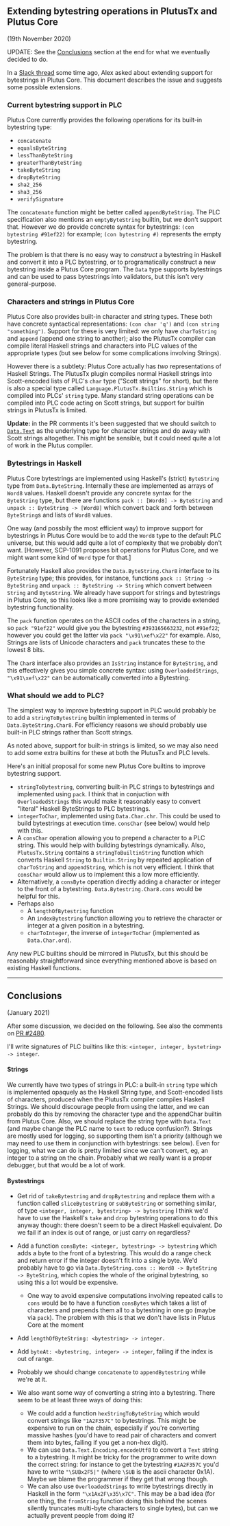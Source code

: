 ## Extending bytestring operations in PlutusTx and Plutus Core
(19th November 2020)

UPDATE: See the [Conclusions](#conclusions) section at the end for what we
eventually decided to do.

In a [Slack thread](https://input-output-rnd.slack.com/archives/C21UF2WVC/p1599120765047200)
some time ago, Alex asked about extending support for bytestrings in Plutus Core.
This document describes the issue and suggests some possible extensions.


### Current bytestring support in PLC

Plutus Core currently provides the following operations for its built-in
bytestring type:

   * `concatenate`
   * `equalsByteString`
   * `lessThanByteString`
   * `greaterThanByteString`
   * `takeByteString`
   * `dropByteString`
   * `sha2_256`
   * `sha3_256`
   * `verifySignature`

The `concatenate` function might be better called `appendByteString`.  The PLC
specification also mentions an `emptyByteString` builtin, but we don't support
that.  However we do provide concrete syntax for bytestrings:
`(con bytestring #91ef22)` for example; `(con bytestring #)` represents the empty bytestring.

The problem is that there is no easy way to _construct_ a bytestring in Haskell
and convert it into a PLC bytestring, or to programatically construct a new
bytestring inside a Plutus Core program.  The `Data` type supports bytestrings
and can be used to pass bytestrings into validators, but this isn't very
general-purpose.


### Characters and strings in Plutus Core

Plutus Core also provides built-in character and string types.  These both have
concrete syntactical representations: `(con char 'q')` and `(con string
"something")`.  Support for these is very limited: we only have `charToString`
and `append` (append one string to another); also the PlutusTx compiler can
compile literal Haskell strings and characters into PLC values of the
appropriate types (but see below for some complications involving Strings).

However there is a subtlety: Plutus Core actually has _two_ representations of
Haskell Strings.  The PlutusTx plugin compiles normal Haskell strings into
Scott-encoded lists of PLC's `char` type ("Scott strings" for short), but there
is also a special type called `Language.PlutusTx.Builtins.String` which is
compiled into PLCs' `string` type.  Many standard string operations can be
compiled into PLC code acting on Scott strings, but support for builtin strings
in PlutusTx is limited.

**Update:** in the PR comments it's been suggested that we should
  switch to [`Data.Text`](https://hackage.haskell.org/package/text-1.2.4.1/docs/Data-Text.html) as the underlying type for character strings
  and do away with Scott strings altogether.  This might be sensible, but it could need quite a lot of work in the Plutus compiler.

### Bytestrings in Haskell

Plutus Core bytestrings are implemented using Haskell's (strict) `ByteString`
type from `Data.ByteString`.  Internally these are implemented as arrays of
`Word8` values.  Haskell doesn't provide any concrete syntax for the
`ByteString` type, but there are functions `pack :: [Word8] -> ByteString` and
`unpack :: ByteString -> [Word8]` which convert back and forth between
`ByteString`s and lists of `Word8` values.

One way (and possbily the most efficient way) to improve support for bytestrings
in Plutus Core would be to add the `Word8` type to the default PLC universe, but
this would add quite a lot of complexity that we probably don't want.  [However,
SCP-1091 proposes bit operations for Plutus Core, and we might want some kind of
`Word` type for that.]

Fortunately Haskell also provides the `Data.ByteString.Char8` interface to its
`ByteString` type; this provides, for instance, functions `pack :: String ->
ByteString` and `unpack :: ByteString -> String` which convert between `String`
and `ByteString`.  We already have support for strings and bytestrings in Plutus
Core, so this looks like a more promising way to provide extended bytestring
functionality.

The `pack` function operates on the ASCII codes of the characters in a string, so
`pack "91ef22"` would give you the bytestring `#393165663232`, not `#91ef22`;
however you could get the latter via `pack "\x91\xef\x22"` for example.  Also,
Strings are lists of Unicode characters and `pack` truncates these to the lowest
8 bits.

The `Char8` interface also provides an `IsString` instance for `ByteString`, and
this effectively gives you simple concrete syntax: using `OverloadedStrings`,
`"\x91\xef\x22"` can be automatically converted into a Bytestring.

### What should we add to PLC?

The simplest way to improve bytestring support in PLC would probably be to add a
`stringToBytestring` builtin implemented in terms of `Data.ByteString.Char8`.
For efficiency reasons we should probably use built-in PLC strings rather than
Scott strings.

As noted above, support for built-in strings is limited, so we may also need to
add some extra builtins for these at both the PlutusTx and PLC levels.

Here's an initial proposal for some new Plutus Core builtins to improve bytestring support.

  * `stringToBytestring`, converting built-in PLC strings to bytestrings and implemented using `pack`.
     I think that in conjuction with `OverloadedStrings` this would make it reasonably easy to convert
     "literal" Haskell ByteStrings to PLC bytestrings.
  * `integerToChar`, implemented using `Data.Char.chr`.  This could be used to build bytestrings at execution time.
    `consChar` (see below) would help with this.
  * A `consChar` operation allowing you to prepend a character to a PLC string. This would help with
    building bytestrings dynamically.  Also, `PlutusTx.String` contains
    a `stringToBuiltinString` function which converts Haskell `String` to `Builtin.String` by
    repeated application of `charToString` and `appendString`, which is not very efficient.  I think that
   `consChar` would allow us to implement this a low more efficiently.
  * Alternatively, a `consByte` operation directly adding a character or integer to the front of a bytestring.
    `Data.Bytestring.Char8.cons` would be helpful for this.
  * Perhaps also
     * A `lengthOfBytestring` function
     * An `indexBytestring` function allowing you to retrieve the character or integer at a given position in a bytestring.
     * `charToInteger`, the inverse of `integerToChar` (implemented as `Data.Char.ord`).

Any new PLC builtins should be mirrored in PlutusTx, but this should be
reasonably straightforward since everything mentioned above is based on existing
Haskell functions.

--------------------------------------------------------------------------------

## Conclusions
(January 2021)

After some discussion, we decided on the following.
See also the comments on [PR #2480](https://github.com/input-output-hk/plutus/pull/2480).

I'll write signatures of PLC builtins like this: `<integer, integer, bystetring> -> integer`.

#### Strings

We currently have two types of strings in PLC: a built-in `string` type which is
implemented opaquely as the Haskell String type, and Scott-encoded lists of
characters, produced when the PlutusTx compiler compiles Haskell Strings.  We
should discourage people from using the latter, and we can probably do this by
removing the character type and the appendChar builtin from Plutus Core.
Also, we should replace the string type with `Data.Text` (and maybe change the PLC
name to `text` to reduce confusion?).  Strings are mostly used for logging, so
supporting them isn't a priority (although we may need to use them in conjunction
with bytestrings: see below).  Even for logging, what we can do is pretty limited
since we can't convert, eg, an integer to a string on the chain.  Probably what we
really want is a proper debugger, but that would be a lot of work.

#### Bystestrings

* Get rid of `takeBytestring` and `dropBytestring` and replace them
  with a function called `sliceBytestring` or `subByteString` or
  something similar, of type
     `<integer, integer, bytestring> -> bytestring`
  I think we'd have to use the Haskell's `take` and `drop` bytestring operations
  to do this anyway though: there doesn't seem to be a direct Haskell
  equivalent.  Do we fail if an index is out of range, or just carry on
  regardless?

* Add a function `consByte: <integer, bytestring> -> bytestring` which adds a
  byte to the front of a bytestring.  This would do a range check and return
  error if the integer doesn't fit into a single byte.  We'd probably have to
  go via `Data.ByteString.cons :: Word8 -> ByteString -> ByteString`, which
  copies the whole of the original bytestring, so using this a lot would be
  expensive.
    * One way to avoid expensive computations involving repeated calls to `cons`
      would be to have a function `consBytes` which takes
      a list of characters and prepends them all to a bytestring in one go
      (maybe via `pack`).  The problem with this is that we don't have lists in
      Plutus Core at the moment
      
* Add `lengthOfByteString: <bytestring> -> integer.`

* Add `byteAt: <bytestring, integer> -> integer`, failing if the index is out of range.

* Probably we should change `concatenate` to `appendBytestring` while we're at it.

* We also want some way of converting a string into a bytestring.  There seem to
  be at least three ways of doing this:
   * We could add a function `hexStringToByteString` which would convert strings
     like `"1A2F357C"` to bytestrings.  This might be expensive to run on the
     chain, especially if you're converting massive hashes (you'd have to read
     pair of characters and convert them into bytes, failing if you get a
     non-hex digit).
   * We can use `Data.Text.Encoding.encodeUtf8` to convert a `Text` string to a
     bytestring. It might be tricky for the programmer to write down the correct
     string: for instance to get the bytestring `#1A2F357C` you'd have to write
     `"\SUBx2F5|"` (where `\SUB` is the ascii character 0x1A).  Maybe we blame
     the programmer if they get that wrong though.
   * We can also use `OverloadedStrings` to write bytestrings directly in
     Haskell in the form `"\x1Ax2F\x35\x7C"`.  This may be a bad idea (for one
     thing, the `fromString` function doing this behind the scenes silently
     truncates multi-byte characters to single bytes), but can we actually
     prevent people from doing it?